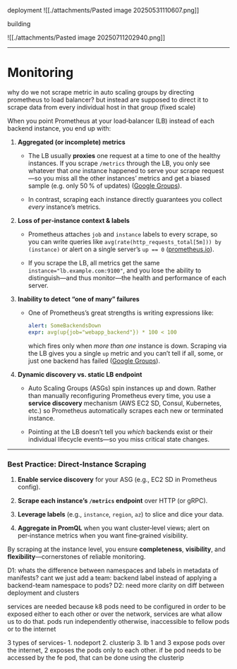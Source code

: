 deployment
![[./attachments/Pasted image 20250531110607.png]]

building


![[./attachments/Pasted image 20250711202940.png]]

---

# Monitoring

why do we not scrape metric in auto scaling groups by directing prometheus to load balancer? but instead are supposed to direct it to scrape data from every individual host in that group (fixed scale)

When you point Prometheus at your load‑balancer (LB) instead of each backend instance, you end up with:

1. **Aggregated (or incomplete) metrics**
    
    - The LB usually **proxies** one request at a time to one of the healthy instances. If you scrape `/metrics` through the LB, you only see whatever that _one_ instance happened to serve your scrape request—so you miss all the other instances’ metrics and get a biased sample (e.g. only 50 % of updates) ([Google Groups](https://groups.google.com/g/prometheus-users/c/7z4QCdqt5gc?utm_source=chatgpt.com "Prometheus for scraping multiple instances in a load balancer.")).
        
    - In contrast, scraping each instance directly guarantees you collect _every_ instance’s metrics.
        
2. **Loss of per‑instance context & labels**
    
    - Prometheus attaches `job` and `instance` labels to every scrape, so you can write queries like `avg(rate(http_requests_total[5m])) by (instance)` or alert on a single server’s `up == 0` ([prometheus.io](https://prometheus.io/docs/concepts/jobs_instances/?utm_source=chatgpt.com "Jobs and instances | Prometheus")).
        
    - If you scrape the LB, all metrics get the same `instance="lb.example.com:9100"`, and you lose the ability to distinguish—and thus monitor—the health and performance of each server.
        
3. **Inability to detect “one of many” failures**
    
    - One of Prometheus’s great strengths is writing expressions like:
        
        ```yaml
        alert: SomeBackendsDown
        expr: avg(up{job="webapp_backend"}) * 100 < 100
        ```
        
        which fires only when _more than one_ instance is down. Scraping via the LB gives you a single `up` metric and you can’t tell if all, some, or just one backend has failed ([Google Groups](https://groups.google.com/g/prometheus-users/c/7z4QCdqt5gc?utm_source=chatgpt.com "Prometheus for scraping multiple instances in a load balancer.")).
        
4. **Dynamic discovery vs. static LB endpoint**
    
    - Auto Scaling Groups (ASGs) spin instances up and down. Rather than manually reconfiguring Prometheus every time, you use a **service discovery** mechanism (AWS EC2 SD, Consul, Kubernetes, etc.) so Prometheus automatically scrapes each new or terminated instance.
        
    - Pointing at the LB doesn’t tell you _which_ backends exist or their individual lifecycle events—so you miss critical state changes.
        

---

### Best Practice: Direct‐Instance Scraping

1. **Enable service discovery** for your ASG (e.g., EC2 SD in Prometheus config).
    
2. **Scrape each instance’s `/metrics` endpoint** over HTTP (or gRPC).
    
3. **Leverage labels** (e.g., `instance`, `region`, `az`) to slice and dice your data.
    
4. **Aggregate in PromQL** when you want cluster‑level views; alert on per‑instance metrics when you want fine‑grained visibility.
    

By scraping at the instance level, you ensure **completeness**, **visibility**, and **flexibility**—cornerstones of reliable monitoring.


 D1: whats the difference between namespaces and labels in metadata of manifests? cant we just add a team: backend label instead of applying a backend-team namespace to pods?
 D2: need more clarity on diff between deployment and clusters

services are needed because k8 pods need to be configured in order to be exposed either to each other or over the network, services are what allow us to do that. pods run independently otherwise, inaccessible to fellow pods or to the internet

3 types of services- 1. nodeport 2. clusterip 3. lb
1 and 3 expose pods over the internet, 2 exposes the pods only to each other. if be pod needs to be accessed by the fe pod, that can be done using the clusterip